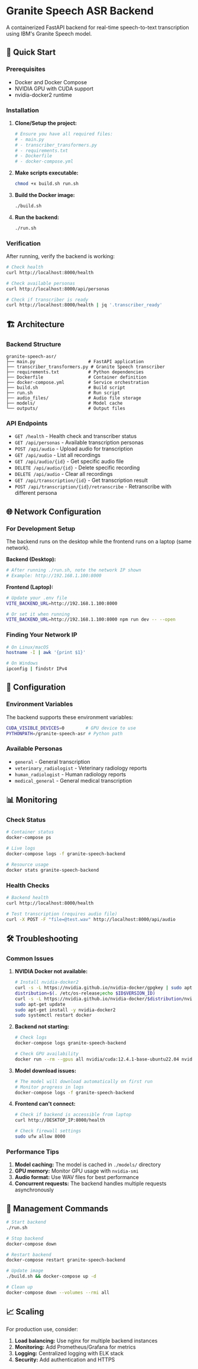 # Granite Speech ASR Backend

A containerized FastAPI backend for real-time speech-to-text transcription using IBM's Granite Speech model.

## 🚀 Quick Start

### Prerequisites

- Docker and Docker Compose
- NVIDIA GPU with CUDA support
- nvidia-docker2 runtime

### Installation

1. **Clone/Setup the project:**
   ```bash
   # Ensure you have all required files:
   # - main.py
   # - transcriber_transformers.py
   # - requirements.txt
   # - Dockerfile
   # - docker-compose.yml
   ```

2. **Make scripts executable:**
   ```bash
   chmod +x build.sh run.sh
   ```

3. **Build the Docker image:**
   ```bash
   ./build.sh
   ```

4. **Run the backend:**
   ```bash
   ./run.sh
   ```

### Verification

After running, verify the backend is working:

```bash
# Check health
curl http://localhost:8000/health

# Check available personas
curl http://localhost:8000/api/personas

# Check if transcriber is ready
curl http://localhost:8000/health | jq '.transcriber_ready'
```

## 🏗️ Architecture

### Backend Structure
```
granite-speech-asr/
├── main.py                    # FastAPI application
├── transcriber_transformers.py # Granite Speech transcriber
├── requirements.txt           # Python dependencies
├── Dockerfile                 # Container definition
├── docker-compose.yml         # Service orchestration
├── build.sh                   # Build script
├── run.sh                     # Run script
├── audio_files/               # Audio file storage
├── models/                    # Model cache
└── outputs/                   # Output files
```

### API Endpoints

- `GET /health` - Health check and transcriber status
- `GET /api/personas` - Available transcription personas
- `POST /api/audio` - Upload audio for transcription
- `GET /api/audio` - List all recordings
- `GET /api/audio/{id}` - Get specific audio file
- `DELETE /api/audio/{id}` - Delete specific recording
- `DELETE /api/audio` - Clear all recordings
- `GET /api/transcription/{id}` - Get transcription result
- `POST /api/transcription/{id}/retranscribe` - Retranscribe with different persona

## 🌐 Network Configuration

### For Development Setup

The backend runs on the desktop while the frontend runs on a laptop (same network).

**Backend (Desktop):**
```bash
# After running ./run.sh, note the network IP shown
# Example: http://192.168.1.100:8000
```

**Frontend (Laptop):**
```bash
# Update your .env file
VITE_BACKEND_URL=http://192.168.1.100:8000

# Or set it when running
VITE_BACKEND_URL=http://192.168.1.100:8000 npm run dev -- --open
```

### Finding Your Network IP

```bash
# On Linux/macOS
hostname -I | awk '{print $1}'

# On Windows
ipconfig | findstr IPv4
```

## 🔧 Configuration

### Environment Variables

The backend supports these environment variables:

```bash
CUDA_VISIBLE_DEVICES=0        # GPU device to use
PYTHONPATH=/granite-speech-asr # Python path
```

### Available Personas

- `general` - General transcription
- `veterinary_radiologist` - Veterinary radiology reports
- `human_radiologist` - Human radiology reports
- `medical_general` - General medical transcription

## 📊 Monitoring

### Check Status
```bash
# Container status
docker-compose ps

# Live logs
docker-compose logs -f granite-speech-backend

# Resource usage
docker stats granite-speech-backend
```

### Health Checks
```bash
# Backend health
curl http://localhost:8000/health

# Test transcription (requires audio file)
curl -X POST -F "file=@test.wav" http://localhost:8000/api/audio
```

## 🛠️ Troubleshooting

### Common Issues

1. **NVIDIA Docker not available:**
   ```bash
   # Install nvidia-docker2
   curl -s -L https://nvidia.github.io/nvidia-docker/gpgkey | sudo apt-key add -
   distribution=$(. /etc/os-release;echo $ID$VERSION_ID)
   curl -s -L https://nvidia.github.io/nvidia-docker/$distribution/nvidia-docker.list | sudo tee /etc/apt/sources.list.d/nvidia-docker.list
   sudo apt-get update
   sudo apt-get install -y nvidia-docker2
   sudo systemctl restart docker
   ```

2. **Backend not starting:**
   ```bash
   # Check logs
   docker-compose logs granite-speech-backend
   
   # Check GPU availability
   docker run --rm --gpus all nvidia/cuda:12.4.1-base-ubuntu22.04 nvidia-smi
   ```

3. **Model download issues:**
   ```bash
   # The model will download automatically on first run
   # Monitor progress in logs
   docker-compose logs -f granite-speech-backend
   ```

4. **Frontend can't connect:**
   ```bash
   # Check if backend is accessible from laptop
   curl http://DESKTOP_IP:8000/health
   
   # Check firewall settings
   sudo ufw allow 8000
   ```

### Performance Tips

1. **Model caching:** The model is cached in `./models/` directory
2. **GPU memory:** Monitor GPU usage with `nvidia-smi`
3. **Audio format:** Use WAV files for best performance
4. **Concurrent requests:** The backend handles multiple requests asynchronously

## 🔄 Management Commands

```bash
# Start backend
./run.sh

# Stop backend
docker-compose down

# Restart backend
docker-compose restart granite-speech-backend

# Update image
./build.sh && docker-compose up -d

# Clean up
docker-compose down --volumes --rmi all
```

## 📈 Scaling

For production use, consider:

1. **Load balancing:** Use nginx for multiple backend instances
2. **Monitoring:** Add Prometheus/Grafana for metrics
3. **Logging:** Centralized logging with ELK stack
4. **Security:** Add authentication and HTTPS